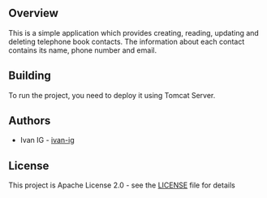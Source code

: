 ## Overview
This is a simple application which provides creating, reading, updating and deleting telephone book contacts.
The information about each contact contains its name, phone number and email.  

## Building
To run the project, you need to deploy it using Tomcat Server.

## Authors
* Ivan IG - [ivan-ig](https://github.com/ivan-ig)

## License
This project is Apache License 2.0 - see the [LICENSE](LICENSE) file for details
